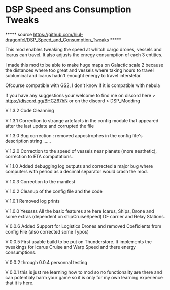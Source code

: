 # DSP Speed ans Consumption Tweaks

***** source https://github.com/hiul-dragonfel/DSP_Speed_and_Consumption_Tweaks *****

This mod enables tweaking the speed at whitch cargo drones, vessels and Icarus can travel.
It also adjusts the enregy consumption of each 3 entities.

I made this mod to be able to make huge maps on Galactic scale 2 because the distances where too great and vessels where taking hours to travel subluminal and Icarus hadn't enought energy to travel interstelar.

Ofcourse compatible with GS2, I don't know if it is compatible with nebula

If you have any suggestions your welcome to find me on discord 
here > https://discord.gg/BHCZ67hN
or on the discord > DSP_Modding 

V 1.3.2 Code Cleanning

V 1.3.1 Correction to strange artefacts in the config module that appeared after the last update and corrupted the file

V 1.3.0 Bug correction : removed appostrophes in the config file's description string ......

V 1.2.0 Correction to the speed of vessels near planets (more aesthetic), correction to ETA computations.

V 1.1.0 Added debugging log outputs and corrected a major bug where computers with period as a decimal separator would crash the mod.

V 1.0.3 Correction to the manifest

V 1.0.2 Cleanup of the config file and the code

V 1.0.1 Removed log prints

V 1.0.0 Yesssss All the basic features are here Icarus, Ships, Drone and some extras (dependent on shipCruiseSpeed) DF carrier and Relay Stations.

V 0.0.6 Added Support for Logistics Drones and removed Coeficients from config File (also corrected some Typos)

V 0.0.5 First usable build to be put on Thunderstore. It implements the tweakings for Icarus Cruise and Warp Speed and there energy consumptions.

V 0.0.2 through 0.0.4 personnal testing

V 0.0.1 this is just me learning how to mod so no functionality are there and can potentialy harm your game so it is only for my own learning experience that it is here.